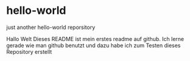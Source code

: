 # hello-world
just another hello-world reporsitory

Hallo Welt
Dieses README ist mein erstes readme auf github.
Ich lerne gerade wie man github benutzt und dazu habe ich zum Testen dieses Repository erstellt
